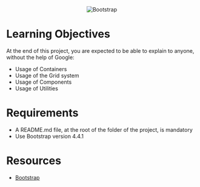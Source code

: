 <div align="center">
  <img src="https://capsule-render.vercel.app/api?type=waving&height=300&color=gradient&text=BOOTSTRAP%20&fontColor=FFFFFF" alt="Bootstrap"/>
</div>


# Learning Objectives
At the end of this project, you are expected to be able to explain to anyone, without the help of Google:

- Usage of Containers
- Usage of the Grid system
- Usage of Components
- Usage of Utilities

# Requirements

- A README.md file, at the root of the folder of the project, is mandatory
- Use Bootstrap version 4.4.1

# Resources

- [Bootstrap](https://getbootstrap.com/docs/4.4/getting-started/introduction/)
